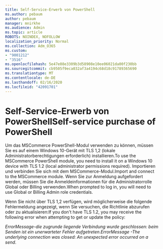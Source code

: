 ```yaml
---
title: Self-Service-Erwerb von PowerShell
ms.author: pebaum
author: pebaum
manager: mnirkhe
ms.audience: Admin
ms.topic: article
ROBOTS: NOINDEX, NOFOLLOW
localization_priority: Normal
ms.collection: Adm_O365
ms.custom:
- "9001212"
- "3516"
ms.openlocfilehash: 5e47e08e3309b3d58908e10ee06021da00f230bb
ms.sourcegitcommit: cb9505f9eca032af3a4194c68d18c91789365690
ms.translationtype: MT
ms.contentlocale: de-DE
ms.lasthandoff: 02/16/2020
ms.locfileid: "42091701"
---
```

# <a name="self-service-purchase-of-powershell"></a><span data-ttu-id="01256-102">Self-Service-Erwerb von PowerShell</span><span class="sxs-lookup"><span data-stu-id="01256-102">Self-service purchase of PowerShell</span></span>

<span data-ttu-id="01256-103">Um das MSCommerce PowerShell-Modul verwenden zu können, müssen Sie es auf einem Windows 10-Gerät mit TLS 1,2 (lokale Administratorberechtigungen erforderlich) installieren.</span><span class="sxs-lookup"><span data-stu-id="01256-103">To use the MSCommerce PowerShell module, you need to install it on a Windows 10 device with TLS 1.2 (local administrator permissions required).</span></span>  <span data-ttu-id="01256-104">Importieren und verbinden Sie sich mit dem MSCommerce-Modul.</span><span class="sxs-lookup"><span data-stu-id="01256-104">Import and connect to the MSCommerce module.</span></span>  <span data-ttu-id="01256-105">Wenn Sie zur Anmeldung aufgefordert werden, müssen Sie die Anmeldeinformationen für die Administratorrolle Global oder Billing verwenden.</span><span class="sxs-lookup"><span data-stu-id="01256-105">When prompted to log in, you will need to use Global or Billing Admin role credentials.</span></span>  

<span data-ttu-id="01256-106">Wenn Sie nicht über TLS 1,2 verfügen, wird möglicherweise die folgende Fehlermeldung angezeigt, wenn Sie versuchen, die Richtlinie abzurufen oder zu aktualisieren:</span><span class="sxs-lookup"><span data-stu-id="01256-106">If you don't have TLS 1.2, you may receive the following error when attempting to get or update the policy:</span></span>

<span data-ttu-id="01256-107">*ErrorMessage-die zugrunde liegende Verbindung wurde geschlossen: beim Senden ist ein unerwarteter Fehler aufgetreten*.</span><span class="sxs-lookup"><span data-stu-id="01256-107">*ErrorMessage -The underlying connection was closed: An unexpected error occurred on a send*.</span></span>



